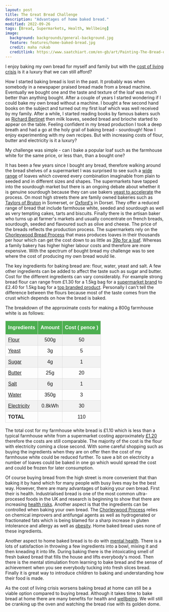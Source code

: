 ```yaml
---
layout: post
title: The Great Bread Challenge
description: "Advantages of home baked bread."
modified: 2022-09-26
tags: [Bread, Supermarkets, Health, Wellbeing]
image:
  background: backgrounds/general-background.jpg
  feature: features/home-baked-bread.jpg
  credit: maha rukab
  creditlink: https://www.saatchiart.com/en-gb/art/Painting-The-Bread-of-Life/671805/7485871/view
---
```


I enjoy baking my own bread for myself and family but with the [cost of living crisis](https://www.theguardian.com/business/cost-of-living-crisis) is it a luxury that we can still afford?

How I started baking bread is lost in the past. It probably was when somebody in a newspaper praised bread made from a bread machine.  Eventually we bought one and the taste and texture of the loaf was much better than anything bought.  After a couple of years I started wondering if I could bake my own bread without a machine.  I bought a few second hand books  on the subject and turned out my first loaf which was well received by my family.   After a while, I started reading books by famous bakers such as [Richard Bertinet](https://www.thebertinetkitchen.com/) then milk loaves, seeded bread and brioche started to appear on the table. Feeling confident in my bread production I took a deep breath and had a go at the holy grail of baking bread - sourdough! Now I enjoy experimenting with my own recipes. But with increasing costs of flour, butter and electricity is it a luxury?

My challenge was simple - can I bake a popular loaf such as the farmhouse white for the same price, or less than, than a bought one?

It has been a few years since I bought any bread, therefore walking around the bread shelves of a supermarket I was surprised to see such a [wide range](https://www.sainsburys.co.uk/webapp/wcs/stores/servlet/gb/groceries/bakery/all-bread) of loaves which covered every combination imaginable from plain to seeded and in different sizes and shapes. The supermarkets have tapped into the sourdough market but there is an ongoing debate about whether it is genuine sourdough because they can use bakers [yeast to accelerate](https://www.sustainweb.org/realbread/sourdough/#what_is_sourdough) the process. On most high streets there are family owned bakeries such as [Taylors of Bruton](https://taylorsofbruton.co.uk/about-taylors/ ) in Somerset, or [Oxford's](https://www.oxfordsbakery.co.uk/) in Dorset. They offer a reduced range of bread that include farmhouse white, seeded and sourdough as well as very tempting cakes, tarts and biscuits. Finally there is the artisan baker who turns up at farmer's markets and usually concentrate on french breads, sourdough, seeded and flavoured such as olive and cheese. The price of the breads reflects the production process.  The supermarkets rely on the [Chorleywood Bread Process](https://en.wikipedia.org/wiki/Chorleywood_bread_process) that mass produces loaves in their thousands per hour which can get the cost down to as little as [39p for a loaf](https://www.sainsburys.co.uk/gol-ui/product/sainsburys-white-sliced-bread--basics-800g). Whereas a family bakery has higher higher labour costs and therefore are more expensive. With the spectrum of bought bread my challenge was to see where the cost of producing my own bread would lie.

The key ingredients for baking bread are: flour, water, yeast and salt. A few other ingredients can be added to affect the taste such as sugar and butter. Cost for the different ingredients can vary considerably. For example strong bread flour can range from £1.30 for a 1.5kg bag for a [supermarket brand](https://www.sainsburys.co.uk/gol-ui/product/foodcupboard-essentials/sainsburys-strong-white-bread-flour--unbleached-15kg) to £2.40 for 1.5kg bag for a [top branded product](https://www.sainsburys.co.uk/gol-ui/product/bread-flour--mixes---yeast/allinson-strong-white-bread-flour-15kg). Personally I can't tell the difference between the flours because most of the taste comes from the crust which depends on how the bread is baked.

The breakdown of the approximate costs for making a 800g farmhouse white is as follows:

<style>
#breads {
  font-family: "Trebuchet MS", Arial, Helvetica, sans-serif;
  border-collapse: collapse;
  width: 100%;
}

#breads td, #breads th {
  border: 1px solid #ddd;
  padding: 8px;
}

#breads tr:nth-child(even){background-color: #f2f2f2;}

#breads tr:hover {background-color: #ddd;}

#breads th {
  padding-top: 12px;
  padding-bottom: 12px;
  text-align: centre;
  background-color: #4CAF50;
  color: white;
}
</style>

<body>

<table id="breads">
  <tr>
    <th>Ingredients</th>
    <th>Amount</th>
    <th>Cost ( pence )</th>
    </tr>
  <tr>
    <td><a href="https://www.sainsburys.co.uk/gol-ui/product/foodcupboard-essentials/sainsburys-strong-white-bread-flour--unbleached-15kg"><u>Flour</u></a></td>
    <td><center>500g</center></td>
    <td><center>50</center></td>
  </tr>
  <tr>
    <td><a href="https://www.sainsburys.co.uk/gol-ui/product/sainsburys-bread-yeast--fast-action--dried-56g"><u>Yeast</u></a></td>
    <td><center>3g</center></td>
    <td><center>5</center></td>
  </tr>
  <tr>
    <td><a href="https://www.sainsburys.co.uk/gol-ui/product/caster-sugar/sainsburys-british-caster-sugar-500g"><u>Sugar</u></a></td>
    <td><center>4g</center></td>
    <td><center>1</center></td>
  </tr>
  <tr>
    <td><a href="https://www.wessexwater.co.uk/your-account/your-bill/our-charges"><u>Butter</u></a></td>
    <td><center>25g</center></td>
    <td><center>20</center></td>
  </tr>
  <tr>
    <td><a href="https://www.sainsburys.co.uk/gol-ui/product/sainsburys-table-salt-bottle-750g"><u>Salt</u></a></td>
    <td><center>6g</center></td>
    <td><center>1</center></td>
  </tr>
  <tr>
    <td><a href="https://www.sainsburys.co.uk/gol-ui/product/sainsburys-english-butter--salted-250g"><u>Water</u></a></td>
    <td><center>350g</center></td>
    <td><center>3</center></td>
  </tr>
  <tr>
    <td><a href="https://www.switchenergysupplier.co.uk/how-much-electricity-do-your-appliances-and-gadgets-use/"><u>Electricity</u></a></td>
    <td><center>0.8kWh</center></td>
    <td><center>30</center></td>
  </tr>
  <tr>
    <td><b>TOTAL</b></td>
    <td></td>
    <td><center>110</center></td>
  </tr>
</table>

</body>

The total cost for my farmhouse white bread is £1.10 which is less than a typical farmhouse white from a supermarket costing approximately [£1.20](https://www.sainsburys.co.uk/gol-ui/product/sainsburys-farmhouse-loaf-white-bread-800g-6504660-p) therefore the costs are still comparable. The majority of the cost is the flour with electricity coming a close second. With some careful shopping such as buying the ingredients when they are on offer then the cost of my farmhouse white could be reduced further. To save a bit on electricity a number of loaves could be baked in one go which would spread the cost and could be frozen for later consumption.

Of course buying bread from the high street is more convenient that than baking it by hand  which for many people with busy lives may be the best way. However, there are many advantages of baking your own bread. First their is health. Industrialised bread is one of the most common ultra-procesed foods in the UK and research is beginning to show that there are increasing [health risks](https://www.bmj.com/company/newsroom/new-evidence-links-ultra-processed-foods-with-a-range-of-health-risks/). Another aspect is that the ingredients can be controlled when baking your own bread.  The [Chorleywood Process](https://interconnected.org/home/2020/11/23/chorleywood) relies on chemical improvers and antifungal agents as well as hydrogenated or fractionated fats which is being blamed for a sharp increase in gluten intolerance and allergy as well as [obesity](https://cinnamonsquare.com/millers-tale-poverty-obesity-45p-loaf/). Home baked bread uses none of these ingredients.

Another aspect to home baked bread is to do with [mental health](https://wiselivingmagazine.co.uk/health/wellbeing/5-ways-baking-bread-can-be-good-for-your-mental-health). There is a lots of satisfaction in throwing a few ingredients into a bowl, mixing it and then kneading it into life. During baking there is the intoxicating smell of fresh baked bread that fills the house and lifts everybody's mood. Then there is the mental stimulation from learning to bake bread and the sense of achievement when you see everybody tucking into fresh slices bread. Finally it is great way to introduce children to baking and understanding how their food is made.

As the cost of living crisis worsens baking bread at home can still be a viable option compared to buying bread. Although it takes time to bake bread at home there are many benefits for health and [wellbeing](https://assets.publishing.service.gov.uk/government/uploads/system/uploads/attachment_data/file/277566/Narrative__January_2014_.pdf). We will still be cranking up the oven and watching the bread rise with its golden dome.
